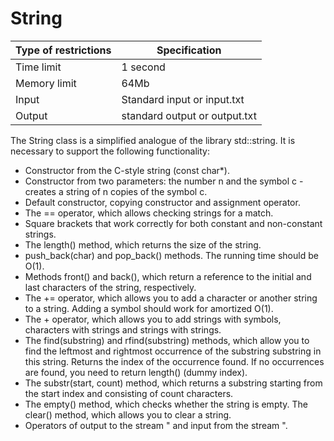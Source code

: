 # String
| Type of restrictions | Specification |
| ------------- | ------------- |
| Time limit | 1 second |
| Memory limit | 64Mb |
| Input | Standard input or input.txt |
| Output | standard output or output.txt |

The String class is a simplified analogue of the library std::string. It is necessary to support the following functionality:

- Constructor from the C-style string (const char*).
- Constructor from two parameters: the number n and the symbol c - creates a string of n copies of the symbol c.
- Default constructor, copying constructor and assignment operator.
- The == operator, which allows checking strings for a match.
- Square brackets that work correctly for both constant and non-constant strings.
- The length() method, which returns the size of the string.
- push_back(char) and pop_back() methods. The running time should be O(1).
- Methods front() and back(), which return a reference to the initial and last characters of the string, respectively.
- The += operator, which allows you to add a character or another string to a string. Adding a symbol should work for amortized O(1).
- The + operator, which allows you to add strings with symbols, characters with strings and strings with strings.
- The find(substring) and rfind(substring) methods, which allow you to find the leftmost and rightmost occurrence of the substring substring in this string.
  Returns the index of the occurrence found. If no occurrences are found, you need to return length() (dummy index).
- The substr(start, count) method, which returns a substring starting from the start index and consisting of count characters.
- The empty() method, which checks whether the string is empty. The clear() method, which allows you to clear a string.
- Operators of output to the stream " and input from the stream ".
